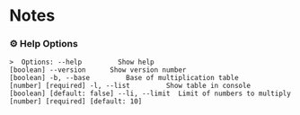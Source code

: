 # Notes
### :gear: Help Options 

`>  Options:
      --help         Show help                                         [boolean]
      --version      Show version number                               [boolean]
  -b, --base         Base of multiplication table            [number] [required]
  -l, --list         Show table in console            [boolean] [default: false]
      --li, --limit  Limit of numbers to multiply
                                               [number] [required] [default: 10]`